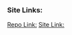 ### Site Links:

[Repo Link:](https://github.com/wdcodez/HNG-Internship-Profile.git)
[Site Link:](https://spectacular-biscochitos-0b21ce.netlify.app/)

